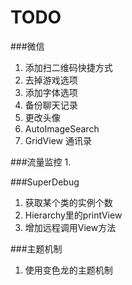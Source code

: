 TODO
====
###微信
1. 添加扫二维码快捷方式
2. 去掉游戏选项
3. 添加字体选项
4. 备份聊天记录
5. 更改头像
6. AutoImageSearch
7. GridView 通讯录

###流量监控
1. 

###SuperDebug
1. 获取某个类的实例个数
2. Hierarchy里的printView
3. 增加远程调用View方法

###主题机制
1. 使用变色龙的主题机制
